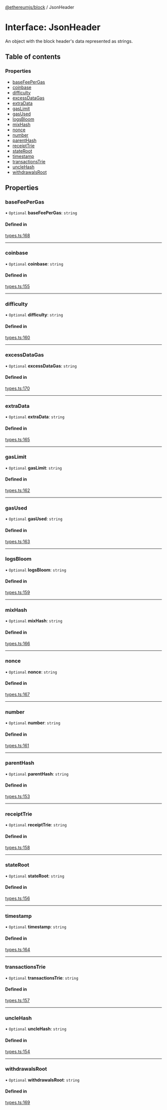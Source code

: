 [@ethereumjs/block](../README.md) / JsonHeader

# Interface: JsonHeader

An object with the block header's data represented as strings.

## Table of contents

### Properties

- [baseFeePerGas](JsonHeader.md#basefeepergas)
- [coinbase](JsonHeader.md#coinbase)
- [difficulty](JsonHeader.md#difficulty)
- [excessDataGas](JsonHeader.md#excessdatagas)
- [extraData](JsonHeader.md#extradata)
- [gasLimit](JsonHeader.md#gaslimit)
- [gasUsed](JsonHeader.md#gasused)
- [logsBloom](JsonHeader.md#logsbloom)
- [mixHash](JsonHeader.md#mixhash)
- [nonce](JsonHeader.md#nonce)
- [number](JsonHeader.md#number)
- [parentHash](JsonHeader.md#parenthash)
- [receiptTrie](JsonHeader.md#receipttrie)
- [stateRoot](JsonHeader.md#stateroot)
- [timestamp](JsonHeader.md#timestamp)
- [transactionsTrie](JsonHeader.md#transactionstrie)
- [uncleHash](JsonHeader.md#unclehash)
- [withdrawalsRoot](JsonHeader.md#withdrawalsroot)

## Properties

### baseFeePerGas

• `Optional` **baseFeePerGas**: `string`

#### Defined in

[types.ts:168](https://github.com/ethereumjs/ethereumjs-monorepo/blob/master/packages/block/src/types.ts#L168)

___

### coinbase

• `Optional` **coinbase**: `string`

#### Defined in

[types.ts:155](https://github.com/ethereumjs/ethereumjs-monorepo/blob/master/packages/block/src/types.ts#L155)

___

### difficulty

• `Optional` **difficulty**: `string`

#### Defined in

[types.ts:160](https://github.com/ethereumjs/ethereumjs-monorepo/blob/master/packages/block/src/types.ts#L160)

___

### excessDataGas

• `Optional` **excessDataGas**: `string`

#### Defined in

[types.ts:170](https://github.com/ethereumjs/ethereumjs-monorepo/blob/master/packages/block/src/types.ts#L170)

___

### extraData

• `Optional` **extraData**: `string`

#### Defined in

[types.ts:165](https://github.com/ethereumjs/ethereumjs-monorepo/blob/master/packages/block/src/types.ts#L165)

___

### gasLimit

• `Optional` **gasLimit**: `string`

#### Defined in

[types.ts:162](https://github.com/ethereumjs/ethereumjs-monorepo/blob/master/packages/block/src/types.ts#L162)

___

### gasUsed

• `Optional` **gasUsed**: `string`

#### Defined in

[types.ts:163](https://github.com/ethereumjs/ethereumjs-monorepo/blob/master/packages/block/src/types.ts#L163)

___

### logsBloom

• `Optional` **logsBloom**: `string`

#### Defined in

[types.ts:159](https://github.com/ethereumjs/ethereumjs-monorepo/blob/master/packages/block/src/types.ts#L159)

___

### mixHash

• `Optional` **mixHash**: `string`

#### Defined in

[types.ts:166](https://github.com/ethereumjs/ethereumjs-monorepo/blob/master/packages/block/src/types.ts#L166)

___

### nonce

• `Optional` **nonce**: `string`

#### Defined in

[types.ts:167](https://github.com/ethereumjs/ethereumjs-monorepo/blob/master/packages/block/src/types.ts#L167)

___

### number

• `Optional` **number**: `string`

#### Defined in

[types.ts:161](https://github.com/ethereumjs/ethereumjs-monorepo/blob/master/packages/block/src/types.ts#L161)

___

### parentHash

• `Optional` **parentHash**: `string`

#### Defined in

[types.ts:153](https://github.com/ethereumjs/ethereumjs-monorepo/blob/master/packages/block/src/types.ts#L153)

___

### receiptTrie

• `Optional` **receiptTrie**: `string`

#### Defined in

[types.ts:158](https://github.com/ethereumjs/ethereumjs-monorepo/blob/master/packages/block/src/types.ts#L158)

___

### stateRoot

• `Optional` **stateRoot**: `string`

#### Defined in

[types.ts:156](https://github.com/ethereumjs/ethereumjs-monorepo/blob/master/packages/block/src/types.ts#L156)

___

### timestamp

• `Optional` **timestamp**: `string`

#### Defined in

[types.ts:164](https://github.com/ethereumjs/ethereumjs-monorepo/blob/master/packages/block/src/types.ts#L164)

___

### transactionsTrie

• `Optional` **transactionsTrie**: `string`

#### Defined in

[types.ts:157](https://github.com/ethereumjs/ethereumjs-monorepo/blob/master/packages/block/src/types.ts#L157)

___

### uncleHash

• `Optional` **uncleHash**: `string`

#### Defined in

[types.ts:154](https://github.com/ethereumjs/ethereumjs-monorepo/blob/master/packages/block/src/types.ts#L154)

___

### withdrawalsRoot

• `Optional` **withdrawalsRoot**: `string`

#### Defined in

[types.ts:169](https://github.com/ethereumjs/ethereumjs-monorepo/blob/master/packages/block/src/types.ts#L169)
